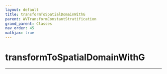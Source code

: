 ```yaml
---
layout: default
title: transformToSpatialDomainWithG
parent: WVTransformConstantStratification
grand_parent: Classes
nav_order: 45
mathjax: true
---
```


#  transformToSpatialDomainWithG




---

